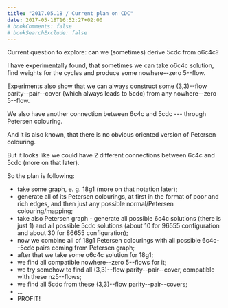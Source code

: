 ```yaml
---
title: "2017.05.18 / Current plan on CDC"
date: 2017-05-18T16:52:27+02:00
# bookComments: false
# bookSearchExclude: false
---
```


Current question to explore: can we (sometimes) derive 5cdc from o6c4c?<!--more-->

I have experimentally found, that sometimes we can take o6c4c solution, find weights for the cycles and produce some nowhere--zero 5--flow.

Experiments also show that we can always construct some (3,3)--flow parity--pair--cover (which always leads to 5cdc) from any nowhere--zero 5--flow.

We also have another connection between 6c4c and 5cdc --- through Petersen colouring.

And it is also known, that there is no obvious oriented version of Petersen colouring.

But it looks like we could have 2 different connections between 6c4c and 5cdc (more on that later).

So the plan is following:

* take some graph, e. g. 18g1 (more on that notation later);
* generate all of its Petersen colourings, at first in the format of poor and rich edges, and then just any possible normal/Petersen colouring/mapping;
* take also Petersen graph - generate all possible 6c4c solutions (there is just 1) and all possible 5cdc solutions (about 10 for 96555 configuration and about 30 for 86655 configuration);
* now we combine all of 18g1 Petersen colourings with all possible 6c4c--5cdc pairs coming from Petersen graph;
* after that we take some o6c4c solution for 18g1;
* we find all compatible nowhere--zero 5--flows for it;
* we try somehow to find all (3,3)--flow parity--pair--cover, compatible with these nz5--flows;
* we find all 5cdc from these (3,3)--flow parity--pair--covers;
* ...
* PROFIT!


